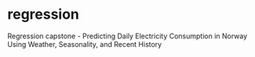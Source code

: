 # regression
Regression capstone - Predicting Daily Electricity Consumption in Norway Using Weather, Seasonality, and Recent History

